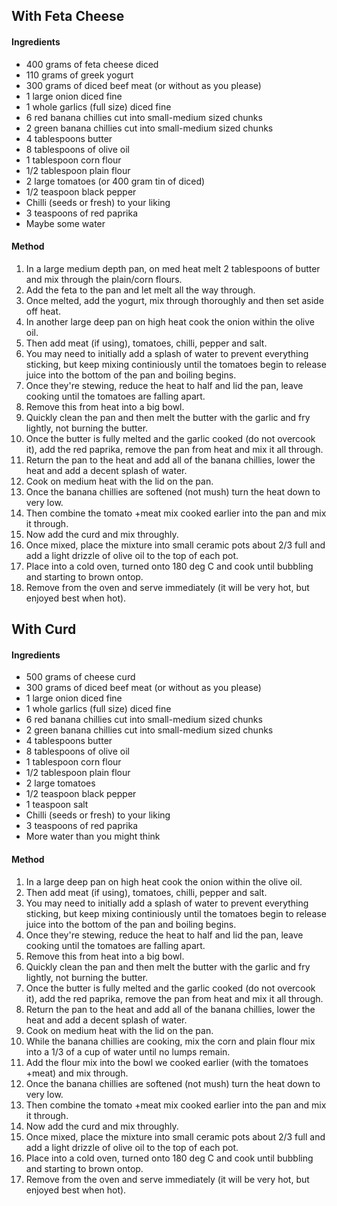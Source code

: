 ## With Feta Cheese

#### Ingredients

* 400 grams of feta cheese diced
* 110 grams of greek yogurt
* 300 grams of diced beef meat (or without as you please)
* 1 large onion diced fine
* 1 whole garlics (full size) diced fine
* 6 red banana chillies cut into small-medium sized chunks
* 2 green banana chillies cut into small-medium sized chunks
* 4 tablespoons butter
* 8 tablespoons of olive oil
* 1 tablespoon corn flour
* 1/2 tablespoon plain flour
* 2 large tomatoes (or 400 gram tin of diced)
* 1/2 teaspoon black pepper
* Chilli (seeds or fresh) to your liking
* 3 teaspoons of red paprika
* Maybe some water


#### Method

1. In a large medium depth pan, on med heat melt 2 tablespoons of butter and mix through the plain/corn flours.
1. Add the feta to the pan and let melt all the way through.
1. Once melted, add the yogurt, mix through thoroughly and then set aside off heat.
1. In another large deep pan on high heat cook the onion within the olive oil.
1. Then add meat (if using), tomatoes, chilli, pepper and salt.
1. You may need to initially add a splash of water to prevent everything sticking, but keep mixing continiously until the tomatoes begin to release juice into the bottom of the pan and boiling begins.
1. Once they're stewing, reduce the heat to half and lid the pan, leave cooking until the tomatoes are falling apart.
1. Remove this from heat into a big bowl.
1. Quickly clean the pan and then melt the butter with the garlic and fry lightly, not burning the butter.
1. Once the butter is fully melted and the garlic cooked (do not overcook it), add the red paprika, remove the pan from heat and mix it all through.
1. Return the pan to the heat and add all of the banana chillies, lower the heat and add a decent splash of water.
1. Cook on medium heat with the lid on the pan.
1. Once the banana chillies are softened (not mush) turn the heat down to very low.
1. Then combine the tomato +meat mix cooked earlier into the pan and mix it through.
1. Now add the curd and mix throughly.
1. Once mixed, place the mixture into small ceramic pots about 2/3 full and add a light drizzle of olive oil to the top of each pot.
1. Place into a cold oven, turned onto 180 deg C and cook until bubbling and starting to brown ontop.
1. Remove from the oven and serve immediately (it will be very hot, but enjoyed best when hot).



## With Curd

#### Ingredients

* 500 grams of cheese curd
* 300 grams of diced beef meat (or without as you please)
* 1 large onion diced fine
* 1 whole garlics (full size) diced fine
* 6 red banana chillies cut into small-medium sized chunks
* 2 green banana chillies cut into small-medium sized chunks
* 4 tablespoons butter
* 8 tablespoons of olive oil
* 1 tablespoon corn flour
* 1/2 tablespoon plain flour
* 2 large tomatoes
* 1/2 teaspoon black pepper
* 1 teaspoon salt
* Chilli (seeds or fresh) to your liking
* 3 teaspoons of red paprika
* More water than you might think


#### Method

1. In a large deep pan on high heat cook the onion within the olive oil.
1. Then add meat (if using), tomatoes, chilli, pepper and salt.
1. You may need to initially add a splash of water to prevent everything sticking, but keep mixing continiously until the tomatoes begin to release juice into the bottom of the pan and boiling begins.
1. Once they're stewing, reduce the heat to half and lid the pan, leave cooking until the tomatoes are falling apart.
1. Remove this from heat into a big bowl.
1. Quickly clean the pan and then melt the butter with the garlic and fry lightly, not burning the butter.
1. Once the butter is fully melted and the garlic cooked (do not overcook it), add the red paprika, remove the pan from heat and mix it all through.
1. Return the pan to the heat and add all of the banana chillies, lower the heat and add a decent splash of water.
1. Cook on medium heat with the lid on the pan.
1. While the banana chillies are cooking, mix the corn and plain flour mix into a 1/3 of a cup of water until no lumps remain.
1. Add the flour mix into the bowl we cooked earlier (with the tomatoes +meat) and mix through.
1. Once the banana chillies are softened (not mush) turn the heat down to very low.
1. Then combine the tomato +meat mix cooked earlier into the pan and mix it through.
1. Now add the curd and mix throughly.
1. Once mixed, place the mixture into small ceramic pots about 2/3 full and add a light drizzle of olive oil to the top of each pot.
1. Place into a cold oven, turned onto 180 deg C and cook until bubbling and starting to brown ontop.
1. Remove from the oven and serve immediately (it will be very hot, but enjoyed best when hot).
